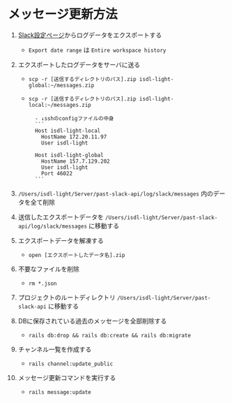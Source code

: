 # メッセージ更新方法

1. [Slack設定ページ](https://isdl2018.slack.com/admin/settings)からログデータをエクスポートする
    - `Export date range` は `Entire workspace history`

2. エクスポートしたログデータをサーバに送る
    - `scp -r [送信するディレクトリのパス].zip isdl-light-global:~/messages.zip`
    - `scp -r [送信するディレクトリのパス].zip isdl-light-local:~/messages.zip`

            - ↓sshのconfigファイルの中身
            ```
            Host isdl-light-local
              HostName 172.20.11.97
              User isdl-light

            Host isdl-light-global
              HostName 157.7.129.202
              User isdl-light
              Port 46022
            ```

3. `/Users/isdl-light/Server/past-slack-api/log/slack/messages` 内のデータを全て削除

4. 送信したエクスポートデータを `/Users/isdl-light/Server/past-slack-api/log/slack/messages` に移動する

4. エクスポートデータを解凍する
   - `open [エクスポートしたデータ名].zip`

5. 不要なファイルを削除
   - `rm *.json`
   
6. プロジェクトのルートディレクトリ `/Users/isdl-light/Server/past-slack-api` に移動する

7. DBに保存されている過去のメッセージを全部削除する
   - `rails db:drop && rails db:create && rails db:migrate`
   
8. チャンネル一覧を作成する
   - `rails channel:update_public`

7. メッセージ更新コマンドを実行する
   - `rails message:update`
